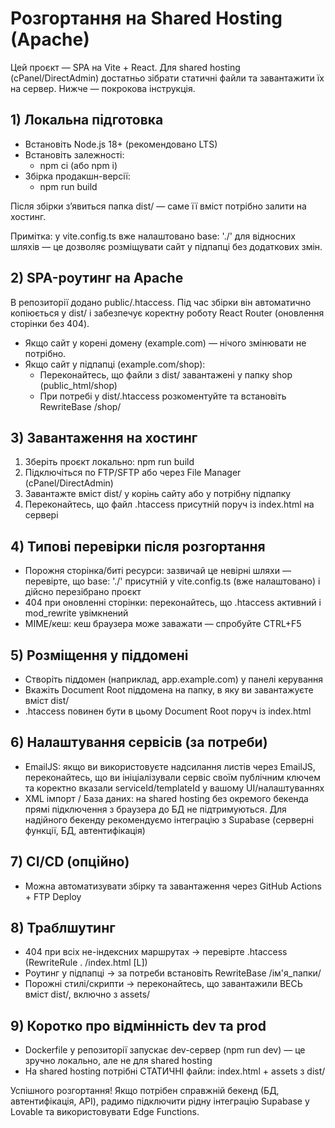 # Розгортання на Shared Hosting (Apache)

Цей проєкт — SPA на Vite + React. Для shared hosting (cPanel/DirectAdmin) достатньо зібрати статичні файли та завантажити їх на сервер. Нижче — покрокова інструкція.

## 1) Локальна підготовка
- Встановіть Node.js 18+ (рекомендовано LTS)
- Встановіть залежності:
  - npm ci (або npm i)
- Збірка продакшн-версії:
  - npm run build

Після збірки з’явиться папка dist/ — саме її вміст потрібно залити на хостинг.

Примітка: у vite.config.ts вже налаштовано base: './' для відносних шляхів — це дозволяє розміщувати сайт у підпапці без додаткових змін.

## 2) SPA-роутинг на Apache
В репозиторії додано public/.htaccess. Під час збірки він автоматично копіюється у dist/ і забезпечує коректну роботу React Router (оновлення сторінки без 404).

- Якщо сайт у корені домену (example.com) — нічого змінювати не потрібно.
- Якщо сайт у підпапці (example.com/shop):
  - Переконайтесь, що файли з dist/ завантажені у папку shop (public_html/shop)
  - При потребі у dist/.htaccess розкоментуйте та встановіть RewriteBase /shop/

## 3) Завантаження на хостинг
1. Зберіть проєкт локально: npm run build
2. Підключіться по FTP/SFTP або через File Manager (cPanel/DirectAdmin)
3. Завантажте вміст dist/ у корінь сайту або у потрібну підпапку
4. Переконайтесь, що файл .htaccess присутній поруч із index.html на сервері

## 4) Типові перевірки після розгортання
- Порожня сторінка/биті ресурси: зазвичай це невірні шляхи — перевірте, що base: './' присутній у vite.config.ts (вже налаштовано) і дійсно перезібрано проєкт
- 404 при оновленні сторінки: переконайтесь, що .htaccess активний і mod_rewrite увімкнений
- MIME/кеш: кеш браузера може заважати — спробуйте CTRL+F5

## 5) Розміщення у піддомені
- Створіть піддомен (наприклад, app.example.com) у панелі керування
- Вкажіть Document Root піддомена на папку, в яку ви завантажуєте вміст dist/
- .htaccess повинен бути в цьому Document Root поруч із index.html

## 6) Налаштування сервісів (за потреби)
- EmailJS: якщо ви використовуєте надсилання листів через EmailJS, переконайтесь, що ви ініціалізували сервіс своїм публічним ключем та коректно вказали serviceId/templateId у вашому UI/налаштуваннях
- XML імпорт / База даних: на shared hosting без окремого бекенда прямі підключення з браузера до БД не підтримуються. Для надійного бекенду рекомендуємо інтеграцію з Supabase (серверні функції, БД, автентифікація)

## 7) CI/CD (опційно)
- Можна автоматизувати збірку та завантаження через GitHub Actions + FTP Deploy

## 8) Траблшутинг
- 404 при всіх не-індексних маршрутах → перевірте .htaccess (RewriteRule . /index.html [L])
- Роутинг у підпапці → за потреби встановіть RewriteBase /ім'я_папки/
- Порожні стилі/скрипти → переконайтесь, що завантажили ВЕСЬ вміст dist/, включно з assets/

## 9) Коротко про відмінність dev та prod
- Dockerfile у репозиторії запускає dev-сервер (npm run dev) — це зручно локально, але не для shared hosting
- На shared hosting потрібні СТАТИЧНІ файли: index.html + assets з dist/

Успішного розгортання! Якщо потрібен справжній бекенд (БД, автентифікація, API), радимо підключити рідну інтеграцію Supabase у Lovable та використовувати Edge Functions.
